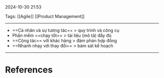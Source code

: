 2024-10-30 21:53

Tags: [[Agile]]  [[Product Management]]

---

 - ==Cá nhân và sự tương tác== > quy trình và công cụ
- Phần mềm ==chạy tốt== > tài liệu (mô tả) đầy đủ
- ==Cộng tác== với khác hàng > đàm phán hợp đồng
- ==Nhanh nhạy với thay đổi== > bám sát kế hoạch

---
# References